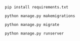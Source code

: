 `pip install requirements.txt` <br/>

`python manage.py makemigrations` <br/>

`python manage.py migrate` <br/>

`python manage.py runserver` <br/>